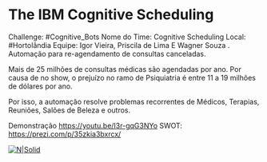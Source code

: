 # The IBM Cognitive Scheduling

Challenge: #Cognitive_Bots
Nome do Time: Cognitive Scheduling
Local: #Hortolândia
Equipe: Igor Vieira, Priscila de Lima E Wagner Souza .
Automação para re-agendamento de consultas canceladas.

Mais de 25 milhões de consultas médicas são agendadas por ano. Por causa de no show, o prejuízo no ramo de Psiquiatria é entre 11 a 19 milhões de dólares por ano.

Por isso, a automação resolve problemas recorrentes de Médicos, Terapias, Reuniões, Salões de Beleza e outros.

Demonstração https://youtu.be/I3r-gqG3NYo
SWOT: https://prezi.com/p/35zkia3bxrcx/

[![N|Solid](https://oneworldidentity.com/wp-content/uploads/2017/06/IBM-Watson-Logo-1068x446.png)](https://www.ibm.com/watson)
